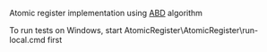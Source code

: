 Atomic register implementation using [ABD](https://groups.csail.mit.edu/tds/papers/Attiya/TM-423.pdf) algorithm

To run tests on Windows, start AtomicRegister\AtomicRegister\run-local.cmd first

